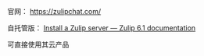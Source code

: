 官网：
https://zulipchat.com/

自托管版：
[Install a Zulip server — Zulip 6.1 documentation](https://zulip.readthedocs.io/en/stable/production/install.html)

可直接使用其云产品